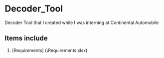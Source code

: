 # Decoder_Tool

Decoder Tool that I created while I was interning at Continental Automobile 

## Items include
1. [Requirements] (\Requirements.xlsx)

